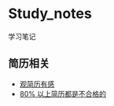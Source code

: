 # Study_notes
学习笔记
## 简历相关
* [观简历有感](http://www.luoxufeiyan.com/2017/03/09/resume-thoughts/)
* [80% 以上简历都是不合格的](https://zhuanlan.zhihu.com/p/20672941)
